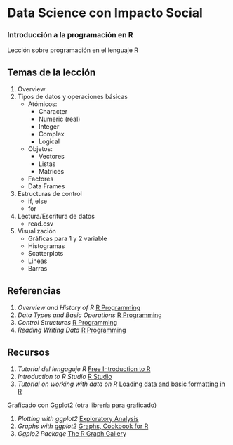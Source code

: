 # Data Science con Impacto Social

### Introducción a la programación en R

Lección sobre programación en el lenguaje [R](https://www.r-project.org/)

## Temas de la lección

1. Overview
2. Tipos de datos y operaciones básicas
	+ Atómicos:
		+ Character
		+ Numeric (real)
		+ Integer
		+ Complex
		+ Logical
	+ Objetos:
		+ Vectores
		+ Listas
		+ Matrices
	+ Factores
	+ Data Frames
3. Estructuras de control
	+ if, else
	+ for
4. Lectura/Escritura de datos
	+ read.csv
5. Visualización
	+ Gráficas para 1 y 2 variable
	+ Histogramas
	+ Scatterplots
	+ Lineas
	+ Barras

## Referencias

1. _Overview and History of R_ [R Programming](https://github.com/DataScienceSpecialization/courses/blob/master/02_RProgramming/OverviewHistoryR/index.Rmd)
2. _Data Types and Basic Operations_ [R Programming](https://github.com/DataScienceSpecialization/courses/blob/master/02_RProgramming/DataTypes/index.Rmd)
3. _Control Structures_ [R Programming](https://github.com/DataScienceSpecialization/courses/blob/master/02_RProgramming/ControlStructures/index.Rmd)
4. _Reading Writing Data_ [R Programming](https://github.com/DataScienceSpecialization/courses/blob/master/02_RProgramming/reading_data_I/index.Rmd)

## Recursos

1. _Tutorial del lengaguje R_ [Free Introduction to R](https://www.datacamp.com/courses/free-introduction-to-r)
2. _Introduction to R Studio_ [R Studio](http://dss.princeton.edu/training/RStudio101.pdf)
3. _Tutorial on working with data on R_ [Loading data and basic formatting in R](http://flowingdata.com/2015/02/18/loading-data-and-basic-formatting-in-r/)

Graficado con Ggplot2 (otra librería para graficado)

1. _Plotting with ggplot2_ [Exploratory Analysis](https://github.com/DataScienceSpecialization/courses/blob/master/04_ExploratoryAnalysis/ggplot2/ppt/ggplot2.pdf)
1. _Graphs with ggplot2_ [Graphs, Cookbook for R](http://www.cookbook-r.com/Graphs)
2. _Ggplo2 Package_ [The R Graph Gallery](http://www.r-graph-gallery.com/portfolio/ggplot2-package/)